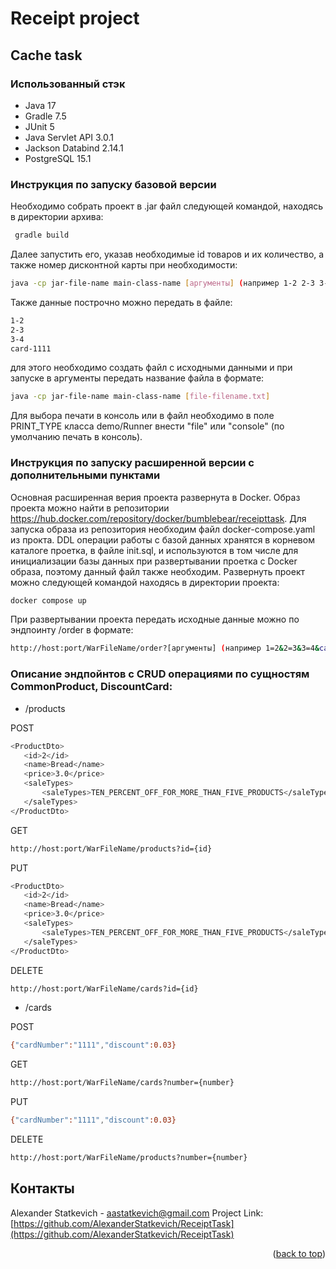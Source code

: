 # Receipt project

## Cache task


### Использованный стэк
* Java 17
* Gradle 7.5
* JUnit 5
* Java Servlet API 3.0.1
* Jackson Databind 2.14.1
* PostgreSQL 15.1


### Инструкция по запуску базовой версии

Необходимо собрать проект в .jar файл следующей командой, находясь в директории архива:
 ```sh
  gradle build
  ```
Далее запустить его, указав необходимые id товаров и их количество, а также номер дисконтной карты при необходимости:

  ```sh
java -cp jar-file-name main-class-name [аргументы] (например 1-2 2-3 3-4 card-1111) 
  ```

Также данные построчно можно передать в файле:

 ```sh
1-2
2-3
3-4
card-1111
  ```

для этого необходимо создать файл с исходными данными и при запуске в аргументы передать название файла в формате:

 ```sh
java -cp jar-file-name main-class-name [file-filename.txt]
  ```

Для выбора печати в консоль или в файл необходимо в поле PRINT_TYPE класса demo/Runner внести "file" или "console" (по
умолчанию печать в консоль).

### Инструкция по запуску расширенной версии с дополнительными пунктами

Основная расширенная верия проекта развернута в Docker. Образ проекта можно найти в
репозитории https://hub.docker.com/repository/docker/bumblebear/receipttask.
Для запуска образа из репозитория необходим файл docker-compose.yaml из прокта. DDL операции работы с базой данных
хранятся в корневом каталоге проетка, в файле init.sql, и используются в том числе для инициализации базы данных при
развертывании проетка с Docker образа, поэтому данный файл также необходим. Развернуть проект можно следующей командой
находясь в директории проекта:

 ```sh
docker compose up
  ```

При развертывании проекта передать исходные данные можно по эндпоинту /order в формате:

 ```sh
 http://host:port/WarFileName/order?[аргументы] (например 1=2&2=3&3=4&card=1234).
  ```

### Описание эндпойнтов с CRUD операциями по сущностям CommonProduct, DiscountCard:

* /products

POST

 ```sh
<ProductDto>
	<id>2</id>
	<name>Bread</name>
	<price>3.0</price>
	<saleTypes>
		<saleTypes>TEN_PERCENT_OFF_FOR_MORE_THAN_FIVE_PRODUCTS</saleTypes>
	</saleTypes>
</ProductDto>
  ```

GET

 ```sh
 http://host:port/WarFileName/products?id={id}
  ```

PUT

 ```sh
<ProductDto>
	<id>2</id>
	<name>Bread</name>
	<price>3.0</price>
	<saleTypes>
		<saleTypes>TEN_PERCENT_OFF_FOR_MORE_THAN_FIVE_PRODUCTS</saleTypes>
	</saleTypes>
</ProductDto>
  ```

DELETE

 ```sh
 http://host:port/WarFileName/cards?id={id}
  ```

* /cards

POST

 ```sh
{"cardNumber":"1111","discount":0.03}
  ```

GET

 ```sh
 http://host:port/WarFileName/cards?number={number}
  ```

PUT

 ```sh
{"cardNumber":"1111","discount":0.03}
  ```

DELETE

 ```sh
 http://host:port/WarFileName/products?number={number}
  ```

## Контакты

Alexander Statkevich - aastatkevich@gmail.com
Project Link: [https://github.com/AlexanderStatkevich/ReceiptTask](https://github.com/AlexanderStatkevich/ReceiptTask)

<p align="right">(<a href="#readme-top">back to top</a>)</p>
